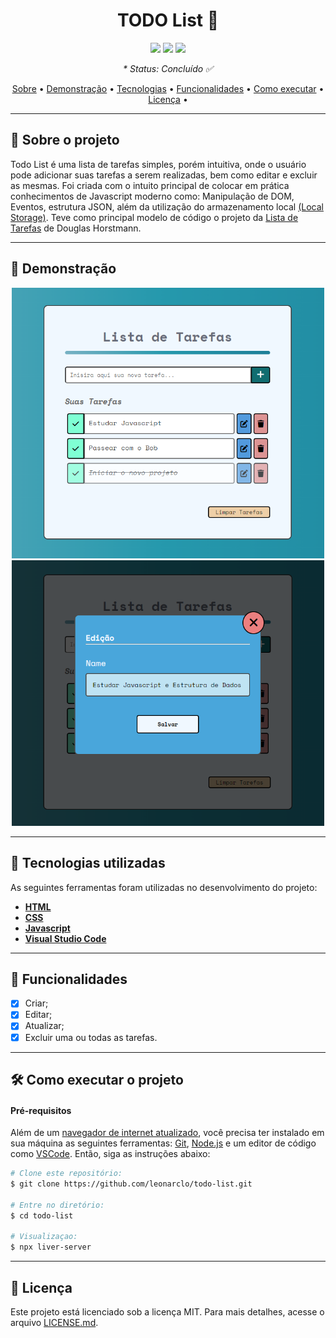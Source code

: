 <h1 align="center">
  TODO List 📑
</h1>

<p align="center">
  <img src="https://img.shields.io/github/repo-size/leonarclo/todo-list">
  <img src="https://img.shields.io/github/last-commit/leonarclo/todo-list">
  <img src="https://img.shields.io/github/license/leonarclo/todo-list">
</p>

_<p align="center">* Status: Concluído ✅</p>_

<p align="center">
 <a href="#sobre-o-projeto">Sobre</a> •
 <a href="#demonstração">Demonstração</a> • 
 <a href="#tecnologias-utilizadas">Tecnologias</a> • 
 <a href="#funcionalidades">Funcionalidades</a> • 
 <a href="#como-executar-o-projeto">Como executar</a> • 
 <a href="#licença">Licença</a> • 
</p>

---

## 📑 Sobre o projeto
Todo List é uma lista de tarefas simples, porém intuitiva, onde o usuário pode adicionar suas  tarefas a serem realizadas, bem como editar e excluir as mesmas. Foi criada com o intuito principal de colocar em prática conhecimentos de Javascript moderno como: Manipulação de DOM, Eventos, estrutura JSON, além da utilização do armazenamento local [(Local Storage)](https://www.w3schools.com/html/html5_webstorage.asp). Teve como principal modelo de código o projeto da [Lista de Tarefas](https://github.com/douglash93/lista-de-tarefas-local-storage) de Douglas Horstmann.

---

## 🎨 Demonstração

<div align="center">
  <img src="/img/.github/todo-list-demo.png" width="500" alt="Demonstração do layout">
    <img src="/img/.github/todo-list-demo2.png" width="500" alt="Demonstração do layout">
</div>

---

## 🚀 Tecnologias utilizadas
As seguintes ferramentas foram utilizadas no desenvolvimento do projeto:
- [**HTML**](https://html.com/)
- [**CSS**](https://www.w3.org/Style/CSS/)
- [**Javascript**](javascript.com)
- [**Visual Studio Code**](https://code.visualstudio.com/)

---

## 📌 Funcionalidades
- [x] Criar;
- [x] Editar;
- [x] Atualizar;
- [x] Excluir uma ou todas as tarefas.

--- 

## 🛠️ Como executar o projeto

#### Pré-requisitos

Além de um <u>navegador de internet atualizado</u>, você precisa ter instalado em sua máquina as seguintes ferramentas: [Git](https://git-scm.com), [Node.js](https://nodejs.org/en/) e um editor de código como [VSCode](https://code.visualstudio.com/). Então, siga as instruções abaixo:
``` bash
# Clone este repositório:
$ git clone https://github.com/leonarclo/todo-list.git

# Entre no diretório:
$ cd todo-list

# Visualizaçao:
$ npx liver-server

```
---

## 📝 Licença
Este projeto está licenciado sob a licença MIT. Para mais detalhes, acesse o arquivo [LICENSE.md](https://github.com/leonarclo/todo-list/blob/main/LICENSE).


